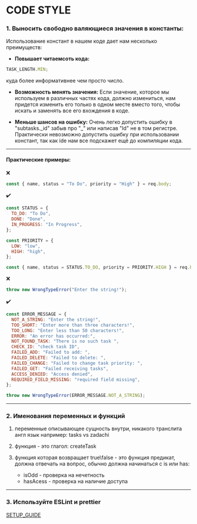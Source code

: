 # CODE STYLE

### 1. Выносить свободно валяющиеся значения в константы:

Использование констант в нашем коде дает нам несколько преимуществ:

- **Повышает читаемсоть кода:**

```javascript
TASK_LENGTH.MIN;
```

куда более информативнее чем просто число.

- **Возможность менять значения:**
  Если значение, которое мы используем в различных частях кода, должно измениться, нам придется изменить его только в одном месте вместо того, чтобы искать и заменять все его вхождения в коде.

- **Меньше шансов на ошибку:**
  Очень легко допустить ошибку в "subtasks.\_id" забыв про "\_" или написав "Id" не в том регистре. Практически невозможно допустить ошибку при использовании констант, так как ide нам все подскажет ещё до компиляции кода.

---

#### Практические примеры:

❌

```javascript
const { name, status = "To Do", priority = "High" } = req.body;
```

✔️

```javascript
const STATUS = {
  TO_DO: "To Do",
  DONE: "Done",
  IN_PROGRESS: "In Progress",
};

const PRIORITY = {
  LOW: "low",
  HIGH: "high",
};

const { name, status = STATUS.TO_DO, priority = PRIORITY.HIGH } = req.body;
```

❌

```javascript
throw new WrongTypeError("Enter the string!");
```

✔️

```javascript
const ERROR_MESSAGE = {
  NOT_A_STRING: "Enter the string!",
  TOO_SHORT: "Enter more than three characters!",
  TOO_LONG: "Enter less than 50 characters!",
  ERROR: "An error has occurred:",
  NOT_FOUND_TASK: "There is no such task ",
  CHECK_ID: "check task ID",
  FAILED_ADD: "Failed to add: ",
  FAILED_DELETE: "Failed to delete: ",
  FAILED_CHANGE: "Failed to change task priority: ",
  FAILED_GET: "Failed receiving tasks",
  ACCESS_DENIED: "Access denied",
  REQUIRED_FIELD_MISSING: "required field missing",
};

throw new WrongTypeError(ERROR_MESSAGE.NOT_A_STRING);
```

---

### 2. Именования переменных и функций

1. переменные описывающее сущность внутри, никакого транслита англ язык
   например: tasks vs zadachi

2. функция - это глагол: createTask

3. функция которая возвращает true\false - это функция предикат, должна отвечать на вопрос, обычно должна начинаться с is или has:
   - isOdd - проверка на нечетность
   - hasAcess - проверка на наличие доступа

---

### 3. Используйте ESLint и prettier

[SETUP_GUIDE](SETUP_GUIDE.MD)
